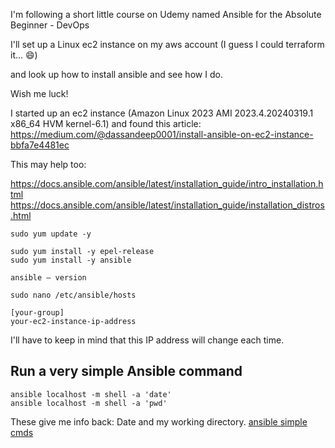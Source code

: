 I'm following a short little course on Udemy
named Ansible for the Absolute Beginner - DevOps


I'll set up a Linux ec2 instance on my aws account
(I guess I could terraform it... 😄)

and look up how to install ansible and see how I do.

Wish me luck!

I started up an ec2 instance (Amazon Linux 2023 AMI 2023.4.20240319.1 x86_64 HVM kernel-6.1) and found this article:
https://medium.com/@dassandeep0001/install-ansible-on-ec2-instance-bbfa7e4481ec

This may help too:

https://docs.ansible.com/ansible/latest/installation_guide/intro_installation.html
https://docs.ansible.com/ansible/latest/installation_guide/installation_distros.html



```
sudo yum update -y

sudo yum install -y epel-release
sudo yum install -y ansible

ansible — version

sudo nano /etc/ansible/hosts

[your-group]
your-ec2-instance-ip-address
```
I'll have to keep in mind that this IP address will change each time.


## Run a very simple Ansible command

```
ansible localhost -m shell -a 'date'
ansible localhost -m shell -a 'pwd'
```

These give me info back:  Date
and
my working directory.
[ansible simple cmds](./ansible_simple_cmds.jpg)

